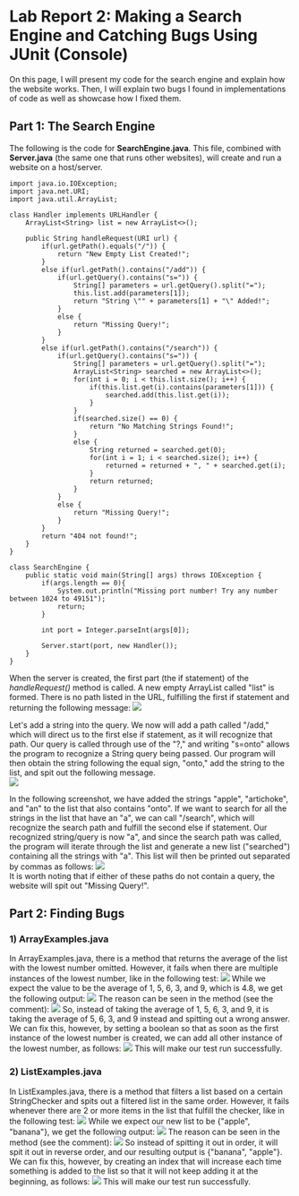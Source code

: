# Lab Report 2: Making a Search Engine and Catching Bugs Using JUnit (Console)
On this page, I will present my code for the search engine and explain how the website works. Then, I will explain two bugs I found in implementations of code as well as showcase how I fixed them. 

## Part 1: The Search Engine

The following is the code for **SearchEngine.java**. This file, combined with **Server.java** (the same one that runs other websites), will create and run a website on a host/server. 
```
import java.io.IOException;
import java.net.URI;
import java.util.ArrayList;

class Handler implements URLHandler {
    ArrayList<String> list = new ArrayList<>();

    public String handleRequest(URI url) {
        if(url.getPath().equals("/")) {
            return "New Empty List Created!";
        }
        else if(url.getPath().contains("/add")) {
            if(url.getQuery().contains("s=")) {
                String[] parameters = url.getQuery().split("=");
                this.list.add(parameters[1]);
                return "String \"" + parameters[1] + "\" Added!";
            }
            else {
                return "Missing Query!";
            }
        }
        else if(url.getPath().contains("/search")) {
            if(url.getQuery().contains("s=")) {
                String[] parameters = url.getQuery().split("=");
                ArrayList<String> searched = new ArrayList<>();
                for(int i = 0; i < this.list.size(); i++) {
                    if(this.list.get(i).contains(parameters[1])) {
                        searched.add(this.list.get(i));
                    }
                }
                if(searched.size() == 0) {
                    return "No Matching Strings Found!";
                }
                else {
                    String returned = searched.get(0);
                    for(int i = 1; i < searched.size(); i++) {
                        returned = returned + ", " + searched.get(i);
                    }
                    return returned;
                }
            }
            else {
                return "Missing Query!";
            }
        }
        return "404 not found!";
    }
}

class SearchEngine {
    public static void main(String[] args) throws IOException {
        if(args.length == 0){
            System.out.println("Missing port number! Try any number between 1024 to 49151");
            return;
        }

        int port = Integer.parseInt(args[0]);

        Server.start(port, new Handler());
    }
} 
```
When the server is created, the first part (the if statement) of the *handleRequest()* method is called. A new empty ArrayList called "list" is formed. There is no path listed in the URL, fulfilling the first if statement and returning the following message:
![](2-A-SERVER-CREATED.png) 

Let's add a string into the query. We now will add a path called "/add," which will direct us to the first else if statement, as it will recognize that path. Our query is called through use of the "?," and writing "s=onto" allows the program to recognize a String query being passed. Our program will then obtain the string following the equal sign, "onto," add the string to the list, and spit out the following message. \
![](2-B-ADD-QUERY.png)

In the following screenshot, we have added the strings "apple", "artichoke", and "an" to the list that also contains "onto". If we want to search for all the strings in the list that have an "a", we can call "/search", which will recognize the search path and fulfill the second else if statement. Our recognized string/query is now "a", and since the search path was called, the program will iterate through the list and generate a new list ("searched") containing all the strings with "a". This list will then be printed out separated by commas as follows:
![](2-C-SEARCH-QUERY.png) \
It is worth noting that if either of these paths do not contain a query, the website will spit out "Missing Query!". 

## Part 2: Finding Bugs

### 1) ArrayExamples.java

In ArrayExamples.java, there is a method that returns the average of the list with the lowest number omitted. However, it fails when there are multiple instances of the lowest number, like in the following test:
![](3-1B-AVERAGE-TESTS.png)
While we expect the value to be the average of 1, 5, 6, 3, and 9, which is 4.8, we get the following output:
![](3-1B-AVERAGE-FAILS.png)
The reason can be seen in the method (see the comment):
![](3-1B-AVERAGE-ISSUES.png)
So, instead of taking the average of 1, 5, 6, 3, and 9, it is taking the average of 5, 6, 3, and 9 instead and spitting out a wrong answer. \
We can fix this, however, by setting a boolean so that as soon as the first instance of the lowest number is created, we can add all other instance of the lowest number, as follows:
![](3-1B-AVERAGE-FIXES.png)
This will make our test run successfully. 

### 2) ListExamples.java

In ListExamples.java, there is a method that filters a list based on a certain StringChecker and spits out a filtered list in the same order. However, it fails whenever there are 2 or more items in the list that fulfill the checker, like in the following test: 
![](3-2A-FILTER-TESTS.png)
While we expect our new list to be {"apple", "banana"}, we get the following output:
![](3-2A-FILTER-FAILS.png)
The reason can be seen in the method (see the comment):
![](3-2A-FILTER-ISSUES.png)
So instead of spitting it out in order, it will spit it out in reverse order, and our resulting output is {"banana", "apple"}. \
We can fix this, however, by creating an index that will increase each time something is added to the list so that it will not keep adding it at the beginning, as follows:
![](3-2A-FILTER-FIXES.png)
This will make our test run successfully. 